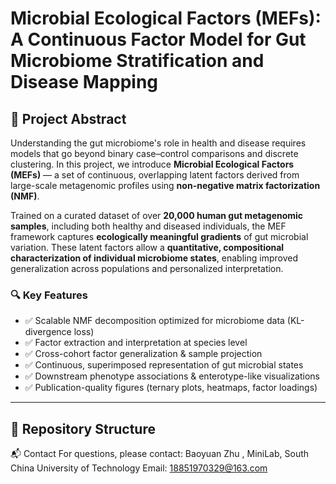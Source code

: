 # Microbial Ecological Factors (MEFs): A Continuous Factor Model for Gut Microbiome Stratification and Disease Mapping

## 🧬 Project Abstract

Understanding the gut microbiome's role in health and disease requires models that go beyond binary case–control comparisons and discrete clustering. In this project, we introduce **Microbial Ecological Factors (MEFs)** — a set of continuous, overlapping latent factors derived from large-scale metagenomic profiles using **non-negative matrix factorization (NMF)**.

Trained on a curated dataset of over **20,000 human gut metagenomic samples**, including both healthy and diseased individuals, the MEF framework captures **ecologically meaningful gradients** of gut microbial variation. These latent factors allow a **quantitative, compositional characterization of individual microbiome states**, enabling improved generalization across populations and personalized interpretation.

### 🔍 Key Features

- ✅ Scalable NMF decomposition optimized for microbiome data (KL-divergence loss)
- ✅ Factor extraction and interpretation at species level
- ✅ Cross-cohort factor generalization & sample projection
- ✅ Continuous, superimposed representation of gut microbial states
- ✅ Downstream phenotype associations & enterotype-like visualizations
- ✅ Publication-quality figures (ternary plots, heatmaps, factor loadings)

---

## 📁 Repository Structure



📬 Contact
For questions, please contact:
Baoyuan Zhu
, MiniLab, South China University of Technology
Email: 18851970329@163.com
